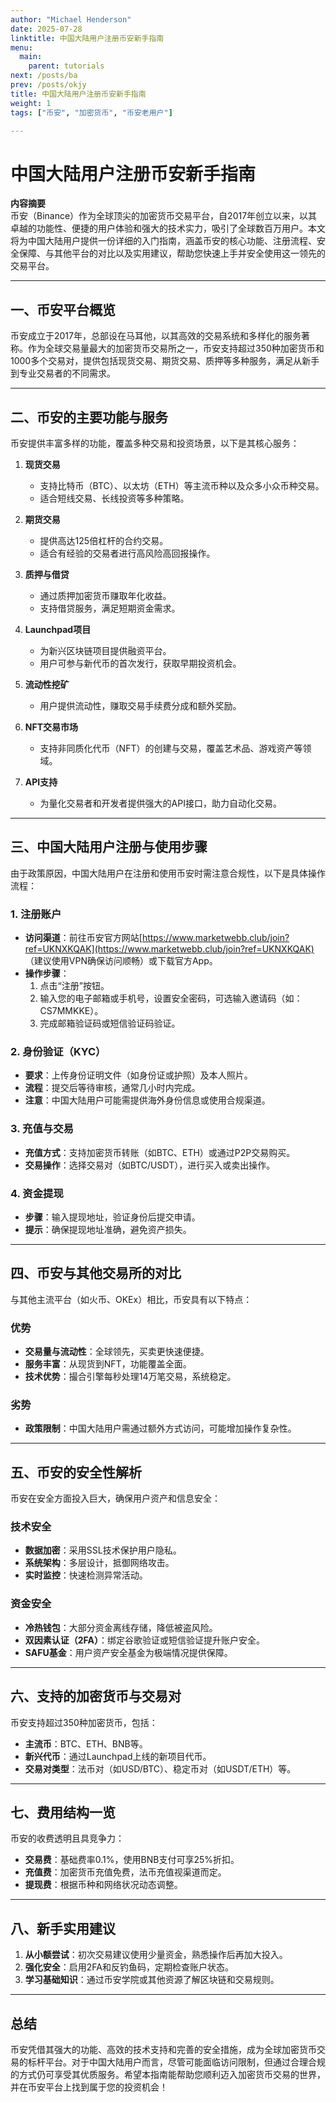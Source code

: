 ```yaml
---
author: "Michael Henderson"
date: 2025-07-28
linktitle: 中国大陆用户注册币安新手指南
menu:
  main:
    parent: tutorials
next: /posts/ba
prev: /posts/okjy
title: 中国大陆用户注册币安新手指南
weight: 1
tags: ["币安", "加密货币", "币安老用户"]

---
```

# 中国大陆用户注册币安新手指南

**内容摘要**  
币安（Binance）作为全球顶尖的加密货币交易平台，自2017年创立以来，以其卓越的功能性、便捷的用户体验和强大的技术实力，吸引了全球数百万用户。本文将为中国大陆用户提供一份详细的入门指南，涵盖币安的核心功能、注册流程、安全保障、与其他平台的对比以及实用建议，帮助您快速上手并安全使用这一领先的交易平台。

---

## 一、币安平台概览

币安成立于2017年，总部设在马耳他，以其高效的交易系统和多样化的服务著称。作为全球交易量最大的加密货币交易所之一，币安支持超过350种加密货币和1000多个交易对，提供包括现货交易、期货交易、质押等多种服务，满足从新手到专业交易者的不同需求。

---

## 二、币安的主要功能与服务

币安提供丰富多样的功能，覆盖多种交易和投资场景，以下是其核心服务：

1. **现货交易**  
   - 支持比特币（BTC）、以太坊（ETH）等主流币种以及众多小众币种交易。  
   - 适合短线交易、长线投资等多种策略。

2. **期货交易**  
   - 提供高达125倍杠杆的合约交易。  
   - 适合有经验的交易者进行高风险高回报操作。

3. **质押与借贷**  
   - 通过质押加密货币赚取年化收益。  
   - 支持借贷服务，满足短期资金需求。

4. **Launchpad项目**  
   - 为新兴区块链项目提供融资平台。  
   - 用户可参与新代币的首次发行，获取早期投资机会。

5. **流动性挖矿**  
   - 用户提供流动性，赚取交易手续费分成和额外奖励。

6. **NFT交易市场**  
   - 支持非同质化代币（NFT）的创建与交易，覆盖艺术品、游戏资产等领域。

7. **API支持**  
   - 为量化交易者和开发者提供强大的API接口，助力自动化交易。

---

## 三、中国大陆用户注册与使用步骤

由于政策原因，中国大陆用户在注册和使用币安时需注意合规性，以下是具体操作流程：

### 1. 注册账户
- **访问渠道**：前往币安官方网站[https://www.marketwebb.club/join?ref=UKNXKQAK](https://www.marketwebb.club/join?ref=UKNXKQAK)
（建议使用VPN确保访问顺畅）或下载官方App。  
- **操作步骤**：  
  1. 点击“注册”按钮。  
  2. 输入您的电子邮箱或手机号，设置安全密码，可选输入邀请码（如：CS7MMKKE）。  
  3. 完成邮箱验证码或短信验证码验证。

### 2. 身份验证（KYC）
- **要求**：上传身份证明文件（如身份证或护照）及本人照片。  
- **流程**：提交后等待审核，通常几小时内完成。  
- **注意**：中国大陆用户可能需提供海外身份信息或使用合规渠道。

### 3. 充值与交易
- **充值方式**：支持加密货币转账（如BTC、ETH）或通过P2P交易购买。  
- **交易操作**：选择交易对（如BTC/USDT），进行买入或卖出操作。

### 4. 资金提现
- **步骤**：输入提现地址，验证身份后提交申请。  
- **提示**：确保提现地址准确，避免资产损失。

---

## 四、币安与其他交易所的对比

与其他主流平台（如火币、OKEx）相比，币安具有以下特点：

### 优势
- **交易量与流动性**：全球领先，买卖更快速便捷。  
- **服务丰富**：从现货到NFT，功能覆盖全面。  
- **技术优势**：撮合引擎每秒处理14万笔交易，系统稳定。  

### 劣势
- **政策限制**：中国大陆用户需通过额外方式访问，可能增加操作复杂性。

---

## 五、币安的安全性解析

币安在安全方面投入巨大，确保用户资产和信息安全：

### 技术安全
- **数据加密**：采用SSL技术保护用户隐私。  
- **系统架构**：多层设计，抵御网络攻击。  
- **实时监控**：快速检测异常活动。

### 资金安全
- **冷热钱包**：大部分资金离线存储，降低被盗风险。  
- **双因素认证（2FA）**：绑定谷歌验证或短信验证提升账户安全。  
- **SAFU基金**：用户资产安全基金为极端情况提供保障。

---

## 六、支持的加密货币与交易对

币安支持超过350种加密货币，包括：  
- **主流币**：BTC、ETH、BNB等。  
- **新兴代币**：通过Launchpad上线的新项目代币。  
- **交易对类型**：法币对（如USD/BTC）、稳定币对（如USDT/ETH）等。

---

## 七、费用结构一览

币安的收费透明且具竞争力：  
- **交易费**：基础费率0.1%，使用BNB支付可享25%折扣。  
- **充值费**：加密货币充值免费，法币充值视渠道而定。  
- **提现费**：根据币种和网络状况动态调整。

---

## 八、新手实用建议

1. **从小额尝试**：初次交易建议使用少量资金，熟悉操作后再加大投入。  
2. **强化安全**：启用2FA和反钓鱼码，定期检查账户状态。  
3. **学习基础知识**：通过币安学院或其他资源了解区块链和交易规则。

---

## 总结

币安凭借其强大的功能、高效的技术支持和完善的安全措施，成为全球加密货币交易的标杆平台。对于中国大陆用户而言，尽管可能面临访问限制，但通过合理合规的方式仍可享受其优质服务。希望本指南能帮助您顺利迈入加密货币交易的世界，并在币安平台上找到属于您的投资机会！
